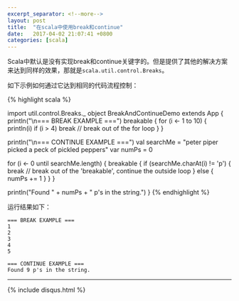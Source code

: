 ```yaml
---
excerpt_separator: <!--more-->
layout: post
title:  "在scala中使用break和continue"
date:   2017-04-02 21:07:41 +0800
categories: [scala]
---
```


Scala中默认是没有实现break和continue关键字的。但是提供了其他的解决方案来达到同样的效果，那就是`scala.util.control.Breaks`。

如下示例如何通过它达到相同的代码流程控制：

{% highlight scala %}

import util.control.Breaks._
object BreakAndContinueDemo extends App {
  println("\n=== BREAK EXAMPLE ===")
  breakable {
    for (i <- 1 to 10) {
      println(i)
      if (i > 4) 
        break // break out of the for loop
    } 
  }
  
  println("\n=== CONTINUE EXAMPLE ===")
  val searchMe = "peter piper picked a peck of pickled peppers"
  var numPs = 0

  for (i <- 0 until searchMe.length) {
    breakable {
      if (searchMe.charAt(i) != 'p') {
        break // break out of the 'breakable', continue the outside loop 
      } else {
        numPs += 1 
      }
    } 
  }

  println("Found " + numPs + " p's in the string.")
}
{% endhighlight %}
<!--more-->


运行结果如下：

```
=== BREAK EXAMPLE ===
1
2
3
4
5

=== CONTINUE EXAMPLE ===
Found 9 p's in the string.
```

<hr/>
{% include disqus.html %}